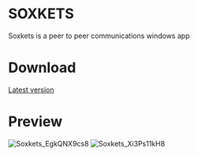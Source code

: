 # SOXKETS
 
Soxkets is a peer to peer communications windows app

# Download
[Latest version](https://github.com/fuckcuff/Soxkets/releases/download/0.1/Release.rar)

# Preview
![Soxkets_EgkQNX9cs8](https://user-images.githubusercontent.com/67871539/128376766-5c790d21-0120-4202-9028-cfc70ee731fc.png)
![Soxkets_Xi3Ps11kH8](https://user-images.githubusercontent.com/67871539/128376771-14b336e9-9491-403a-b423-d0326ec63f6a.png)

